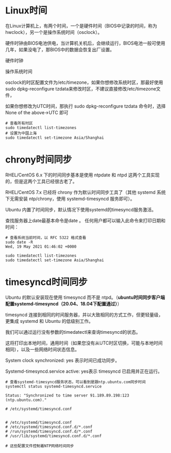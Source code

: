 # Linux时间

 在Linux计算机上，有两个时间，一个是硬件时间（BIOS中记录的时间，称为hwclock），另一个是操作系统时间（osclock）。

硬件时钟由BIOS电池供电，当计算机关机后，会继续运行，BIOS电池一般可使用几年，如果没电了，那BIOS中的数据会恢复出厂设置。

硬件时钟



操作系统时间

osclock的时区配置文件为/etc/timezone，如果你想修改系统时区，那最好使用sudo dpkg-reconfigure tzdata来修改时区，不建议直接修改/etc/timezone文件，

如果你想修改为UTC时间，那执行 sudo dpkg-reconfigure tzdata 命令时，选择 None of the above->UTC  即可

```shell
# 查看所有时区
sudo timedatectl list-timezones
# 设置为中国上海
sudo timedatectl set-timezone Asia/Shanghai
```





# chrony时间同步



RHEL/CentOS 6.x 下的时间同步基本是使用 ntpdate 和 ntpd  这两个工具实现的，但是这两个工具已经很古老了。

RHEL/CentOS 7.x 已经将 chrony 作为默认时间同步工具了（其他 systemd 系统下无需安装 ntp/chrony，使用 systemd-timesyncd 服务即可）。







Ubuntu 内置了时间同步，默认情况下使用systemd的timesyncd服务激活。

查找服务器上date最基本命令是date 。 任何用户都可以输入此命令来打印日期和时间：



```shell
# 查看系统当前时间，以 RFC 5322 格式查看
sudo date -R
Wed, 19 May 2021 01:46:02 +0000

sudo timedatectl list-timezones
sudo timedatectl set-timezone Asia/Shanghai
```







# timesyncd时间同步

Ubuntu 的默认安装现在使用 timesyncd 而不是 ntpd。（**ubuntu时间同步客户端配置systemd-timesyncd（20.04、18.04下配置通过）**）

timesyncd 连接到相同的时间服务器，并以大致相同的方式工作，但更轻量级，更集成 systemd 和 Ubuntu 的低级别工作。

我们可以通过运行没有参数的timedatectl来查询timesyncd的状态。

这将打印出本地时间，通用时间（如果您没有从UTC时区切换，可能与本地时间相同），以及一些网络时间状态信息。 

System clock synchronized: yes 表示时间已成功同步。

Systemd-timesyncd.service active: yes表示 timesyncd 已启用并正在运行。


```shell
# 查看systemd-timesyncd服务状态，可以看到是跟ntp.ubuntu.com同步时间
systemctl status systemd-timesyncd.service

Status: "Synchronized to time server 91.189.89.198:123 (ntp.ubuntu.com)."

# /etc/systemd/timesyncd.conf


# /etc/systemd/timesyncd.conf
# /etc/systemd/timesyncd.conf.d/*.conf
# /run/systemd/timesyncd.conf.d/*.conf
# /usr/lib/systemd/timesyncd.conf.d/*.conf

# 这些配置文件控制着NTP网络时间同步



```


